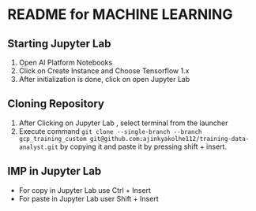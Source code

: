 # README for MACHINE LEARNING

## Starting Jupyter Lab
1. Open AI Platform Notebooks
2. Click on Create Instance and Choose Tensorflow 1.x
3. After initialization is done, click on open Jupyter Lab

## Cloning Repository
1. After Clicking on Jupyter Lab , select terminal from the launcher
2. Execute command `git clone --single-branch --branch gcp_training_custom git@github.com:ajinkyakolhe112/training-data-analyst.git` by copying it and paste it by pressing shift + insert.

## IMP in Jupyter Lab
- For copy in Jupyter Lab use Ctrl + Insert
- For paste in Jupyter Lab user Shift + Insert
